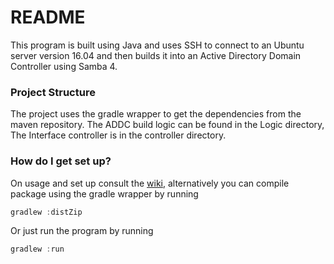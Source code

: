 # README #

This program is built using Java and uses SSH to connect to an Ubuntu server version 16.04 and then builds it into an Active Directory Domain Controller using Samba 4.

### Project Structure ###
The project uses the gradle wrapper to get the dependencies from the maven repository. 
The ADDC build logic can be found in the Logic directory,
The Interface controller is in the controller directory.


### How do I get set up? ###
On usage and set up consult the [wiki](../../wiki/Home), alternatively you can compile package using the gradle wrapper by running 
```gradle
gradlew :distZip
```
Or just run the program by running 
```gradle
gradlew :run
```